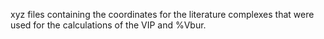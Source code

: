 xyz files containing the coordinates for the literature complexes that were used for the calculations of the VIP and %Vbur.
